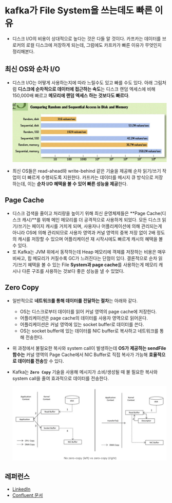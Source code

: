 # kafka가 File System을 쓰는데도 빠른 이유

- 디스크 I/O의 비용이 상대적으로 높다는 것은 다들 알 것이다. 카프카는 데이터를
  브로커의 로컬 디스크에 저장하게 되는데, 그럼에도 카프카가 빠른 이유가 무엇인지 정리해본다.

## 최신 OS와 순차 I/O

- 디스크 I/O는 어떻게 사용하는지에 따라 느릴수도 있고 빠를 수도 있다. 아래 그림처럼 **디스크에 순차적으로 데이터에 접근하는 속도**는 디스크 랜덤 엑세스에 비해 150,000배 빠르고 **메모리에 랜덤 엑세스 하는 것보다도 빠르다**.

  <img src="https://github.com/programmer-sjk/TIL/blob/main/images/devops/disk_io_performance.png" width="500">

- 최신 OS들은 read-ahead와 write-behind 같은 기술을 제공해 순차 읽기/쓰기 작업이 더 빠르게 수행되도록 지원한다. 카프카는 데이터를 메시지 큐 방식으로 저장하는데, 이는 **순차 I/O 혜택을 볼 수 있어 빠른 성능을 제공**한다.

## Page Cache

- 디스크 검색을 줄이고 처리량을 높이기 위해 최신 운영체제들은 **Page Cache(디스크 캐시)**를 위해 메인 메모리를 더 공격적으로 사용하게 되었다. 모든 디스크 읽기/쓰기는 페이지 캐시를 거치게 되며, 사용자나 어플리케이션에 의해 관리되는게 아니라 OS에 의해 관리되므로 사용자 영역과 커널 영역의 중복 저장 없이 2배 정도의 캐시를 저장할 수 있으며 어플리케이션 재 시작시에도 빠르게 캐시의 혜택을 볼 수 있다.
- 또 Kafka는 JVM 위에서 동작하는데 Heap 메모리에 객체를 저장하는 비용은 매우 비싸고, 힙 메모리가 커질수록 GC가 느려진다는 단점이 있다. 결론적으로 순차 읽기/쓰기 혜택을 볼 수 있는 File **System과 page cache**를 사용하는게 메모리 캐시나 다른 구조를 사용하는 것보다 좋은 성능을 낼 수 있었다.

## Zero Copy

- 일반적으로 **네트워크를 통해 데이터를 전달하는 절차**는 아래와 같다.
  - OS는 디스크로부터 데이터를 읽어 커널 영역의 page cache에 저장한다.
  - 어플리케이션은 page cache의 데이터를 사용자 영역으로 읽어온다.
  - 어플리케이션은 커널 영역에 있는 socket buffer로 데이터를 쓴다.
  - OS는 socket buffer에 있는 데이터를 NIC buffer로 복사하고 네트워크를 통해 전송한다.
- 위 과정에서 불필요한 복사와 system call이 발생하는데 **OS가 제공하는 sendFile 함수는** 커널 영역의 Page Cache에서 NIC Buffer로 직접 복사가 가능해 **효율적으로 데이터를 전송**할 수 있다.
- Kafka는 **`Zero Copy`** 기술을 사용해 메시지가 소비/생성될 때 불 필요한 복사와 system call을 줄여 효과적으로 데이터를 전송한다.

  <img src="https://github.com/programmer-sjk/TIL/blob/main/images/devops/zero-copy.png" width="500">

## 레퍼런스

- [LinkedIn](https://www.linkedin.com/pulse/why-kafka-so-fast-aman-gupta)
- [Confluent 문서](https://docs.confluent.io/kafka/design/file-system-constant-time.html)
